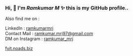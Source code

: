 ### Hi, 👋 I'm _Ramkumar M_  ✨ this is my GitHub profile..

Also find me on :

LinkedIn : <a href="linkedin.com/in/ramkumarmrj">ramkumarmrj</a> <br>
Contact Mail : ramkumar.mrj97@gmail.com <br>
DM on Instagram : <a href="https://www.instagram.com/ramkumar_mrj">ramkumar_mrj</a>

<a href="https://fyit.noads.biz" target="_blank">fyit.noads.biz</a>
